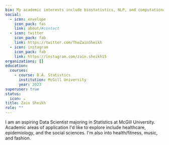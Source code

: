 ```yaml
---
bio: My academic interests include biostatistics, NLP, and computational statistics.
social:
  - icon: envelope
    icon_pack: fas
    link: about/#contact
  - icon: twitter
    icon_pack: fab
    link: https://twitter.com/TheZainSheikh
  - icon: instagram
    icon_pack: fab
    link: https://instagram.com/zain.sheikh15
organizations: []
education:
  courses:
    - course: B.A. Statistics
      institution: McGill University
      year: 2023
superuser: true
status:
  icon: ☕️
title: Zain Sheikh
role: ""
---
```

I am an aspiring Data Scientist majoring in Statistics at McGill University. Academic areas of application I'd like to explore include healthcare, epidemiology, and the social sciences. I'm also into health/fitness, music, and fashion.
